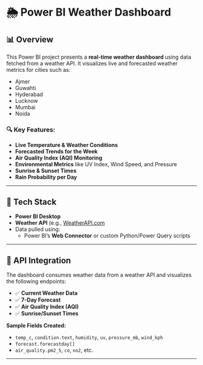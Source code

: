 # 🌦️ Power BI Weather Dashboard

## 📊 Overview

This Power BI project presents a **real-time weather dashboard** using data fetched from a weather API. It visualizes live and forecasted weather metrics for cities such as:

- Ajmer
- Guwahti
- Hyderabad
- Lucknow
- Mumbai
- Noida

### 🔍 Key Features:
- **Live Temperature & Weather Conditions**
- **Forecasted Trends for the Week**
- **Air Quality Index (AQI) Monitoring**
- **Environmental Metrics** like UV Index, Wind Speed, and Pressure
- **Sunrise & Sunset Times**
- **Rain Probability per Day**

---

## 🧰 Tech Stack

- **Power BI Desktop**
- **Weather API** (e.g., [WeatherAPI.com](https://www.weatherapi.com)
- Data pulled using:
  - Power BI’s **Web Connector** or custom Python/Power Query scripts

---

## 🔗 API Integration

The dashboard consumes weather data from a weather API and visualizes the following endpoints:
- ✅ **Current Weather Data**
- ✅ **7-Day Forecast**
- ✅ **Air Quality Index (AQI)**
- ✅ **Sunrise/Sunset Times**

**Sample Fields Created:**
- `temp_c`, `condition.text`, `humidity`, `uv`, `pressure_mb`, `wind_kph`
- `forecast.forecastday[]`
- `air_quality.pm2_5`, `co`, `no2`, etc.

---
